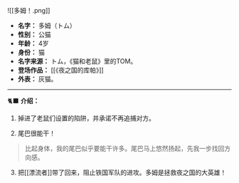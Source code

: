 
![[多姆！.png]]

- **名字：** 多姆（トム）
- **性别：** 公猫
- **年龄：** 4岁
- **身份：** 猫
- **名字来源：** トム，《猫和老鼠》里的TOM。
- **登场作品：** [[《夜之国的库帕》]]
- **外表：** 灰猫。

---

🐈‍⬛ **介绍：** 

1. 掉进了老鼠们设置的陷阱，并承诺不再追捕对方。

2. 尾巴很能干！

> 比起身体，我的尾巴似乎要能干许多。尾巴马上悠然扬起，先我一步找回方向感。

3. 把[[漂流者]]带了回来，阻止铁国军队的进攻。多姆是拯救夜之国的大英雄！